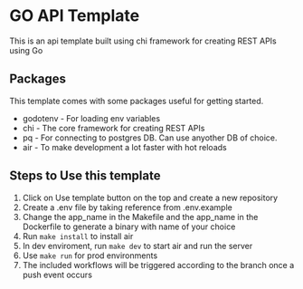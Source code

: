 # GO API Template

This is an api template built using chi framework for creating REST APIs using Go

## Packages

This template comes with some packages useful for getting started.

- godotenv - For loading env variables
- chi - The core framework for creating REST APIs
- pq - For connecting to postgres DB. Can use anyother DB of choice.
- air - To make development a lot faster with hot reloads

## Steps to Use this template

1. Click on Use template button on the top and create a new repository
2. Create a .env file by taking reference from .env.example
3. Change the app_name in the Makefile and the app_name in the Dockerfile to generate a binary with name of your choice
4. Run `make install` to install air
5. In dev enviroment, run `make dev` to start air and run the server
6. Use `make run` for prod environments
7. The included workflows will be triggered according to the branch once a push event occurs


